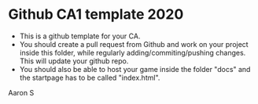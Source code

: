 # Github CA1 template 2020
* This is a github template for your CA. 
* You should create a pull request from Github and work on your project inside this folder, while regularly adding/commiting/pushing changes. This will update your github repo.
* You should also be able to host your game inside the folder "docs" and the startpage has to be called "index.html".

Aaron S
